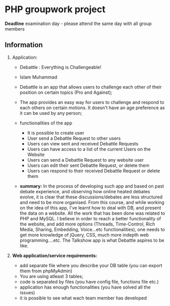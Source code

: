 # PHP groupwork project
**Deadline** examination day - please attend the same day with all group members

## Information
1. Application:
    * Debattle : Everything is Challengeable!
    * Islam Muhammad
    * Debattle is an app that allows users to challenge each other of their position on certain topics (Pro and Against);
    * The app provides an easy way for users to challenge and respond to each others on certain motions. It doesn't have an age preference as it can be used by any person;
    * functionalities of the app
        * It is possible to create user
        * User send a Debattle Request to other users
        * Users can view sent and received Debattle Requests
        * Users can have access to a list of the current Users on the Website
        * Users can send a Debattle Request to any website user
        * Users can edit their sent Debattle Request, or delete them
        * Users can respond to their received Debattle Request or delete them

    * **summary:** In the process of developing such app and based on past debate experience, and observing how online heated debates evolve, it is clear that these discussions/debates are less structured and need to be more organised. From this course, and while working on the idea of this app, I've learnt how to deal with DB, and present the data on a website. All the work that has been done was related to PHP and MySQL. I believe in order to reach a better functionality of the website, and add more options (Threads, Time-Control, Rich Media, Sharing, Embedding, Voice...etc functionalities), one needs to get more knowledge of jQuery, CSS, much more indepth web programming....etc. The Talkshow app is what Debattle aspires to be like.


2. **Web application/service requirements:**
    * add separate file where you describe your DB table (you can export them from phpMyAdmin)
    * You are using atleast 3 tables;
    * code is separated by files (you have config file, functions file etc.)
    * application has enough functionalities (you have solved all the issues)
    * it is possible to see what wach team member has developed 
